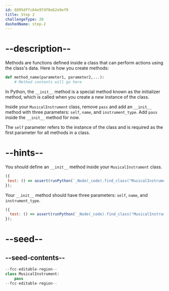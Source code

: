 ```yaml
---
id: 6895dffc64e97df0e62e9ef9
title: Step 2
challengeType: 20
dashedName: step-2
---
```


# --description--

Methods are functions defined inside a class that can perform actions using the class's data. Here is how you create methods:

```python
def method_name(parameter1, parameter2,...):
    # Method contents will go here
```

In Python, the `__init__` method is a special method known as the initializer method, which is called when you create a new instance of the class.

Inside your `MusicalInstrument` class, remove `pass` and add an `__init__` method with three parameters: `self`, `name`, and `instrument_type`. Add `pass` inside the `__init__` method for now.

The `self` parameter refers to the instance of the class and is required as the first parameter for all methods in a class.

# --hints--

You should define an `__init__` method inside your `MusicalInstrument` class.

```js
({
 test: () => assert(runPython(`_Node(_code).find_class("MusicalInstrument").has_function("__init__")`))
});
```

Your `__init__` method should have three parameters: `self`, `name`, and `instrument_type`.

```js
({
  test: () => assert(runPython(`_Node(_code).find_class("MusicalInstrument").find_function("__init__").has_args("self, name, instrument_type")`))
});
```

# --seed--

## --seed-contents--

```py
--fcc-editable-region--
class MusicalInstrument:
    pass
--fcc-editable-region--
```
